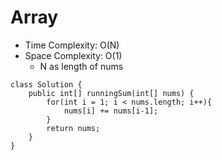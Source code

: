 # Array
* Time Complexity: O(N)
* Space Complexity: O(1)
	* N as length of nums
```
class Solution {
    public int[] runningSum(int[] nums) {
        for(int i = 1; i < nums.length; i++){
            nums[i] += nums[i-1];
        }
        return nums;
    }
}
```